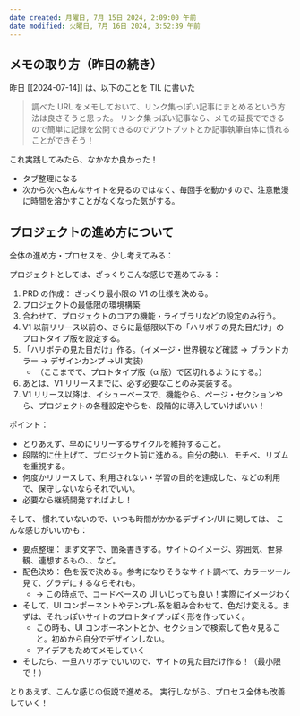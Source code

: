 ```yaml
---
date created: 月曜日, 7月 15日 2024, 2:09:00 午前
date modified: 火曜日, 7月 16日 2024, 3:52:39 午前
---
```


## メモの取り方（昨日の続き）

昨日 [[2024-07-14]] は、以下のことを TIL に書いた

> 調べた URL をメモしておいて、リンク集っぽい記事にまとめるという方法は良さそうと思った。
> リンク集っぽい記事なら、メモの延長でできるので簡単に記録を公開できるのでアウトプットとか記事執筆自体に慣れることができそう！

これ実践してみたら、なかなか良かった！

- タブ整理になる
- 次から次へ色んなサイトを見るのではなく、毎回手を動かすので、注意散漫に時間を溶かすことがなくなった気がする。

## プロジェクトの進め方について

全体の進め方・プロセスを、少し考えてみる：

プロジェクトとしては、ざっくりこんな感じで進めてみる：

1. PRD の作成：
   ざっくり最小限の V1 の仕様を決める。
2. プロジェクトの最低限の環境構築
3. 合わせて、プロジェクトのコアの機能・ライブラリなどの設定のみ行う。
4. V1 以前リリース以前の、さらに最低限以下の「ハリボテの見た目だけ」のプロトタイプ版を設定する。
5. 「ハリボテの見た目だけ」作る。（イメージ・世界観など確認 → ブランドカラー → デザインカンプ →UI 実装）
   - （ここまでで、プロトタイプ版（α 版）で区切れるようにする。）
6. あとは、V1 リリースまでに、必ず必要なことのみ実装する。
7. V1 リリース以降は、イシューベースで、機能やら、ページ・セクションやら、プロジェクトの各種設定やらを、段階的に導入していけばいい！

ポイント：

- とりあえず、早めにリリーするサイクルを維持すること。
- 段階的に仕上げて、プロジェクト前に進める。自分の勢い、モチベ、リズムを重視する。
- 何度かリリースして、利用されない・学習の目的を達成した、などの利用で、保守しないならそれでいい。
- 必要なら継続開発すればよし！

そして、
慣れていないので、いつも時間がかかるデザイン/UI に関しては、
こんな感じがいいかも：

- 要点整理：
  まず文字で、箇条書きする。サイトのイメージ、雰囲気、世界観、連想するもの、、など。
- 配色決め：
  色を仮で決める。参考になりそうなサイト調べて、カラーツール見て、グラデにするならそれも。
  - → この時点で、コードベースの UI いじっても良い！実際にイメージわく
- そして、UI コンポーネントやテンプレ系を組み合わせて、色だけ変える。まずは、それっぽいサイトのプロトタイプっぽく形を作っていく。
  - この時も、UI コンポーネントとか、セクションで検索して色々見ること。初めから自分でデザインしない。
  - アイデアもためてメモしていく
- そしたら、一旦ハリボテでいいので、サイトの見た目だけ作る！（最小限で！）

とりあえず、こんな感じの仮説で進める。
実行しながら、プロセス全体も改善していく！
